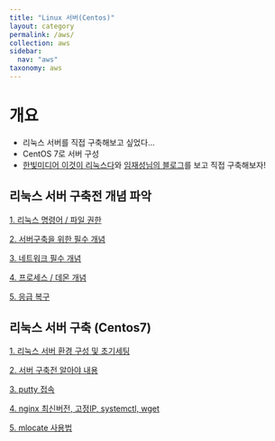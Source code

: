 ```yaml
---
title: "Linux 서버(Centos)"
layout: category
permalink: /aws/
collection: aws
sidebar:
  nav: "aws"
taxonomy: aws
---
```


# 개요
- 리눅스 서버를 직접 구축해보고 싶었다...
- CentOS 7로 서버 구성
- [한빛미디어 이것이 리눅스다](https://www.youtube.com/watch?v=-pPoC47TQxw&list=PLVsNizTWUw7EoFNBhIdVFp9eT6P22hU1o&index=2)와 [임재성님의 블로그](https://medium.com/@js230023/%EB%A6%AC%EB%88%85%EC%8A%A4-%EC%B4%88%EA%B8%B0-%EC%84%A4%EC%A0%95-1-f5aab02cc3b3)를 보고 직접 구축해보자!

## 리눅스 서버 구축전 개념 파악
[1. 리눅스 명령어 / 파일 권한](/aws/01_commend)

[2. 서버구축을 위한 필수 개념](/aws/01_setting)

[3. 네트워크 필수 개념](/aws/02_network)

[4. 프로세스 / 데몬 개념](/aws/03_process)

[5. 응급 복구](/aws/04_restore)

## 리눅스 서버 구축 (Centos7)
[1. 리눅스 서버 환경 구성 및 초기세팅](/aws/05_startSetting)

[2. 서버 구축전 알아야 내용](/aws/06_SettingStep2)

[3. putty 접속](/aws/07_putty)

[4. nginx 최신버전, 고정IP, systemctl, wget](/aws/08_IP_nginx)

[5. mlocate 사용법](/aws/09_mlocate)